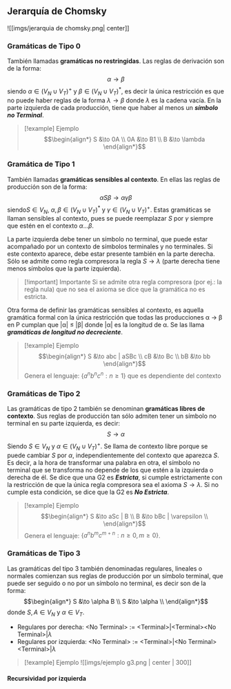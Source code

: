 ## Jerarquía de Chomsky
![[imgs/jerarquia de chomsky.png| center]]
### Gramáticas de Tipo 0
También llamadas **gramáticas no restringidas**. Las reglas de derivación son de la forma:
$$\alpha \to \beta $$
siendo $\alpha \in (V_{N} \cup V_{T}){^+}$ y $\beta \in (V_{N} \cup V_{T}){^*}$, es decir la única restricción es que no puede haber reglas de la forma $\lambda \to \beta$ donde $\lambda$ es la cadena vacía. En la parte izquierda de cada producción, tiene que haber al menos un ***símbolo no Terminal***.
> [!example] Ejemplo
> $$\begin{align*}
> S &\to 0A \\
> 0A &\to B1 \\
> B &\to \lambda
> \end{align*}$$

### Gramática de Tipo 1
También llamadas **gramáticas sensibles al contexto**. En ellas las reglas de producción son de la forma:
$$\alpha S \beta \to \alpha \gamma \beta $$
siendo$S \in V_{N}$, $\alpha, \beta \in (V_{N} \cup V_{T}){^*}$ y $\gamma \in (V_{N} \cup V_{T}){^+}$.
Estas gramáticas se llaman sensibles al contexto, pues se puede reemplazar $S$ por $\gamma$ siempre que estén en el contexto $\alpha \dots \beta$.

La parte izquierda debe tener un símbolo no terminal, que puede estar acompañado por un contexto de símbolos terminales y no terminales. Si este contexto aparece, debe estar presente también en la parte derecha. Sólo se admite como regla compresora la regla $S \to \lambda$ (parte derecha tiene menos símbolos que la parte izquierda).
> [!important] Importante
> Si se admite otra regla compresora (por ej.: la regla nula) que no sea el axioma se dice que la gramática no es estricta.

Otra forma de definir las gramáticas sensibles al contexto, es aquella gramática formal con la única restricción que todas las producciones α -> β en P cumplan que |α| ≤ |β| donde |α| es la longitud de α. Se las llama ***gramáticas de longitud no decreciente***.
> [!example] Ejemplo
> $$\begin{align*}
> S &\to abc | aSBc \\
> cB &\to Bc \\
> bB &\to bb
> \end{align*}$$
> Genera el lenguaje: $\{ a{^n}b{^n}c{^n} : n \geq 1 \}$ que es dependiente del contexto
### Gramáticas de Tipo 2
Las gramáticas de tipo 2 también se denominan **gramáticas libres de contexto**. Sus reglas de producción tan sólo admiten tener un símbolo no terminal en su parte izquierda, es decir:
$$S \to \alpha$$
Siendo $S \in V_{N}$ y $\alpha \in (V_{N} \cup V_{T}){^+}$.
Se llama de contexto libre porque se puede cambiar $S$ por $\alpha$, independientemente del contexto que aparezca $S$. Es decir, a la hora de transformar una palabra en otra, el símbolo no terminal que se transforma no depende de los que estén a la izquierda o derecha de él.
Se dice que una G2 es ***Estricta***, si cumple estrictamente con la restricción de que la única regla compresora sea el axioma $S\to \lambda$. Si no cumple esta condición, se dice que la G2 es ***No Estricta***.
> [!example] Ejemplo
> $$\begin{align*}
> S &\to aSc | B \\
> B &\to bBc | \varepsilon  \\
> \end{align*}$$
> Genera el lenguaje: $\{ a{^n}b{^m}c{^{m+n}} : n \geq 0, m \geq 0 \}$.
### Gramáticas de Tipo 3
Las gramáticas del tipo 3 también denominadas regulares, lineales o normales comienzan sus reglas de producción por un símbolo terminal, que puede ser seguido o no por un símbolo no terminal, es decir son de la forma:
$$\begin{align*}
 S &\to \alpha B \\
 S &\to \alpha \\
 \end{align*}$$
 donde $S, A \in V_{N}$ y $\alpha \in V_{T}$.
 - Regulares por derecha: \<No Terminal> := \<Terminal>|\<Terminal>\<No Terminal>|$\lambda$
 - Regulares por izquierda: \<No Terminal> := \<Terminal>|\<No Terminal>\<Terminal>|$\lambda$
 > [!example] Ejemplo
> ![[imgs/ejemplo g3.png | center | 300]]

#### Recursividad por izquierda
